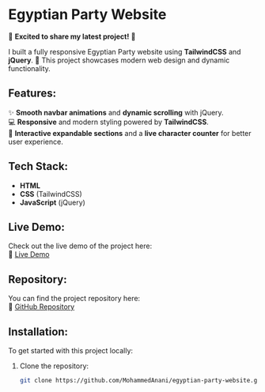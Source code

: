 # Egyptian Party Website

🚀 **Excited to share my latest project!** 🌟

I built a fully responsive Egyptian Party website using **TailwindCSS** and **jQuery**. 🎉 This project showcases modern web design and dynamic functionality.

## Features:

✨ **Smooth navbar animations** and **dynamic scrolling** with jQuery.  
💻 **Responsive** and modern styling powered by **TailwindCSS**.  
📝 **Interactive expandable sections** and a **live character counter** for better user experience.  

## Tech Stack:

- **HTML**
- **CSS** (TailwindCSS)
- **JavaScript** (jQuery)

## Live Demo:

Check out the live demo of the project here:  
🔗 [Live Demo](https://lnkd.in/eTiPYezY)

## Repository:

You can find the project repository here:  
🔗 [GitHub Repository](https://lnkd.in/eCnHiHmb)

## Installation:

To get started with this project locally:

1. Clone the repository:
   ```bash
   git clone https://github.com/MohammedAnani/egyptian-party-website.git
